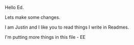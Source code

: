 Hello Ed.

Lets make some changes.


I am Justin and I like you to read things I write in Readmes.

I'm putting more things in this file - EE
